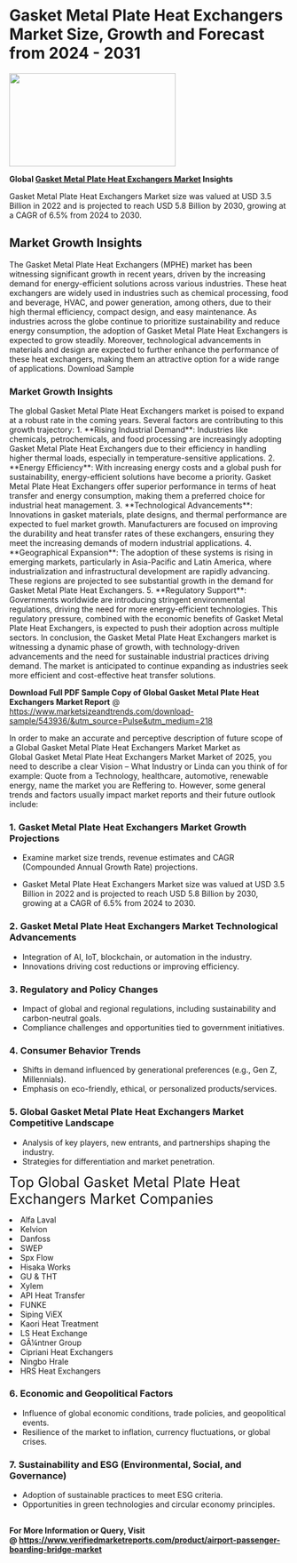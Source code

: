 <H1>Gasket Metal Plate Heat Exchangers Market Size, Growth and Forecast from 2024 - 2031</H1><img class="aligncenter size-medium wp-image-584254" src="https://thirdeyenews.in/wp-content/uploads/2024/09/Global-Market-Research-300x168.jpeg" alt="" width="300" height="168" /><p><strong>Global&nbsp;<a href="https://www.marketsizeandtrends.com/download-sample/543936/&amp;utm_source=Pulse&amp;utm_medium=218">Gasket Metal Plate Heat Exchangers Market</a> Insights</strong></p><p>Gasket Metal Plate Heat Exchangers Market size was valued at USD 3.5 Billion in 2022 and is projected to reach USD 5.8 Billion by 2030, growing at a CAGR of 6.5% from 2024 to 2030.</p><p><h2>Market Growth Insights</h2> The Gasket Metal Plate Heat Exchangers (MPHE) market has been witnessing significant growth in recent years, driven by the increasing demand for energy-efficient solutions across various industries. These heat exchangers are widely used in industries such as chemical processing, food and beverage, HVAC, and power generation, among others, due to their high thermal efficiency, compact design, and easy maintenance. As industries across the globe continue to prioritize sustainability and reduce energy consumption, the adoption of Gasket Metal Plate Heat Exchangers is expected to grow steadily. Moreover, technological advancements in materials and design are expected to further enhance the performance of these heat exchangers, making them an attractive option for a wide range of applications. Download Sample <h3>Market Growth Insights</h3> The global Gasket Metal Plate Heat Exchangers market is poised to expand at a robust rate in the coming years. Several factors are contributing to this growth trajectory: 1. **Rising Industrial Demand**: Industries like chemicals, petrochemicals, and food processing are increasingly adopting Gasket Metal Plate Heat Exchangers due to their efficiency in handling higher thermal loads, especially in temperature-sensitive applications. 2. **Energy Efficiency**: With increasing energy costs and a global push for sustainability, energy-efficient solutions have become a priority. Gasket Metal Plate Heat Exchangers offer superior performance in terms of heat transfer and energy consumption, making them a preferred choice for industrial heat management. 3. **Technological Advancements**: Innovations in gasket materials, plate designs, and thermal performance are expected to fuel market growth. Manufacturers are focused on improving the durability and heat transfer rates of these exchangers, ensuring they meet the increasing demands of modern industrial applications. 4. **Geographical Expansion**: The adoption of these systems is rising in emerging markets, particularly in Asia-Pacific and Latin America, where industrialization and infrastructural development are rapidly advancing. These regions are projected to see substantial growth in the demand for Gasket Metal Plate Heat Exchangers. 5. **Regulatory Support**: Governments worldwide are introducing stringent environmental regulations, driving the need for more energy-efficient technologies. This regulatory pressure, combined with the economic benefits of Gasket Metal Plate Heat Exchangers, is expected to push their adoption across multiple sectors. In conclusion, the Gasket Metal Plate Heat Exchangers market is witnessing a dynamic phase of growth, with technology-driven advancements and the need for sustainable industrial practices driving demand. The market is anticipated to continue expanding as industries seek more efficient and cost-effective heat transfer solutions. </p><p><span class=""><strong>Download Full PDF Sample Copy of Global Gasket Metal Plate Heat Exchangers Market Report</strong> @ <a href="https://www.marketsizeandtrends.com/download-sample/543936/&amp;utm_source=Pulse&amp;utm_medium=218" target="_blank">https://www.marketsizeandtrends.com/download-sample/543936/&amp;utm_source=Pulse&amp;utm_medium=218</a></span></p><p>In order to make an accurate and perceptive description of future scope of a Global&nbsp;Gasket Metal Plate Heat Exchangers Market Market as Global&nbsp;Gasket Metal Plate Heat Exchangers Market Market of 2025, you need to describe a clear Vision &ndash; What Industry or Linda can you think of for example: Quote from a Technology, healthcare, automotive, renewable energy, name the market you are Reffering to. However, some general trends and factors usually impact market reports and their future outlook include:</p><h3>1.&nbsp;<strong>Gasket Metal Plate Heat Exchangers Market Growth Projections</strong></h3><ul><li>Examine market size trends, revenue estimates and CAGR (Compounded Annual Growth Rate) projections.</li><li><p>Gasket Metal Plate Heat Exchangers Market size was valued at USD 3.5 Billion in 2022 and is projected to reach USD 5.8 Billion by 2030, growing at a CAGR of 6.5% from 2024 to 2030.</p></li></ul><h3>2.&nbsp;<strong>Gasket Metal Plate Heat Exchangers Market Technological Advancements</strong></h3><ul><li>Integration of AI, IoT, blockchain, or automation in the industry.</li><li>Innovations driving cost reductions or improving efficiency.</li></ul><h3>3.&nbsp;<strong>Regulatory and Policy Changes</strong></h3><ul><li>Impact of global and regional regulations, including sustainability and carbon-neutral goals.</li><li>Compliance challenges and opportunities tied to government initiatives.</li></ul><h3>4.&nbsp;<strong>Consumer Behavior Trends</strong></h3><ul><li>Shifts in demand influenced by generational preferences (e.g., Gen Z, Millennials).</li><li>Emphasis on eco-friendly, ethical, or personalized products/services.</li></ul><h3>5.&nbsp;<strong>Global Gasket Metal Plate Heat Exchangers Market Competitive Landscape</strong></h3><ul><li>Analysis of key players, new entrants, and partnerships shaping the industry.</li><li>Strategies for differentiation and market penetration.</li></ul><p data-pm-slice="1 1 []"><span style="color: inherit; font-family: inherit; font-size: 25px;">Top Global Gasket Metal Plate Heat Exchangers Market Companies</span></p><div class="" data-test-id=""><p><li>Alfa Laval</li><li> Kelvion</li><li> Danfoss</li><li> SWEP</li><li> Spx Flow</li><li> Hisaka Works</li><li> GU & THT</li><li> Xylem</li><li> API Heat Transfer</li><li> FUNKE</li><li> Siping ViEX</li><li> Kaori Heat Treatment</li><li> LS Heat Exchange</li><li> GÃ¼ntner Group</li><li> Cipriani Heat Exchangers</li><li> Ningbo Hrale</li><li> HRS Heat Exchangers</li></p></div><h3>6.&nbsp;<strong>Economic and Geopolitical Factors</strong></h3><ul><li>Influence of global economic conditions, trade policies, and geopolitical events.</li><li>Resilience of the market to inflation, currency fluctuations, or global crises.</li></ul><h3>7.&nbsp;<strong>Sustainability and ESG (Environmental, Social, and Governance)</strong></h3><ul><li>Adoption of sustainable practices to meet ESG criteria.</li><li>Opportunities in green technologies and circular economy principles.</li></ul><h2><strong style="font-size: 14px;">For More Information or Query, Visit @&nbsp;</strong><a style="background-color: #ffffff; font-size: 14px;" href="https://www.marketsizeandtrends.com/report/gasket-metal-plate-heat-exchangers-market/" target="_blank">https://www.verifiedmarketreports.com/product/airport-passenger-boarding-bridge-market</a></h2>
